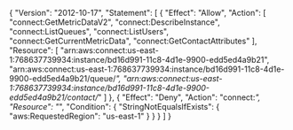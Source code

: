 {
  "Version": "2012-10-17",
  "Statement": [
    {
      "Effect": "Allow",
      "Action": [
        "connect:GetMetricDataV2",
        "connect:DescribeInstance",
        "connect:ListQueues",
        "connect:ListUsers",
        "connect:GetCurrentMetricData",
        "connect:GetContactAttributes"
      ],
      "Resource": [
        "arn:aws:connect:us-east-1:768637739934:instance/bd16d991-11c8-4d1e-9900-edd5ed4a9b21",
        "arn:aws:connect:us-east-1:768637739934:instance/bd16d991-11c8-4d1e-9900-edd5ed4a9b21/queue/*",
        "arn:aws:connect:us-east-1:768637739934:instance/bd16d991-11c8-4d1e-9900-edd5ed4a9b21/contact/*"
      ]
    },
    {
      "Effect": "Deny",
      "Action": "connect:*",
      "Resource": "*",
      "Condition": {
        "StringNotEqualsIfExists": {
          "aws:RequestedRegion": "us-east-1"
        }
      }
    }
  ]
}